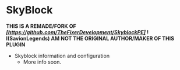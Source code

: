 # SkyBlock

**THIS IS A REMADE/FORK OF _[https://github.com/TheFixerDevelopment/SkyblockPE]_ ! I(SavionLegends) AM NOT THE ORIGINAL AUTHOR/MAKER OF THIS PLUGIN**

* Skyblock information and configuration
    * More info soon.
